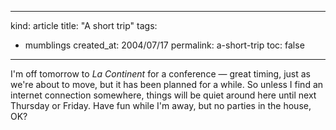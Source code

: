 -----
kind: article
title: "A short trip"
tags:
- mumblings
created_at: 2004/07/17
permalink: a-short-trip
toc: false
-----

<p>I'm off tomorrow to <em>La Continent</em> for a conference &mdash; great timing, just as we're about to move, but it has been planned for a while. So unless I find an internet connection somewhere, things will be quiet around here until next Thursday or Friday. Have fun while I'm away, but no parties in the house, OK?</p>


